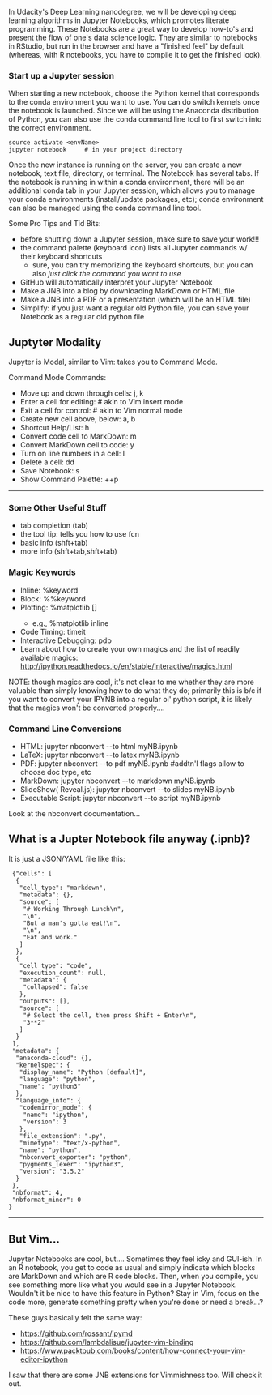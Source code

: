 In Udacity's Deep Learning nanodegree, we will be developing deep learning algorithms 
in Jupyter Notebooks, which promotes literate programming.  These Notebooks are a great way
to develop how-to's and present the flow of one's data science logic.  They are similar to
notebooks in RStudio, but run in the browser and have a "finished feel" by default (whereas,
with R notebooks, you have to compile it to get the finished look).

### Start up a Jupyter session
When starting a new notebook, choose the Python kernel that corresponds to the conda environment you want to 
use.  You can do switch kernels once the notebook is launched.  Since we will be using the Anaconda distribution
of Python, you can also use the conda command line tool to first switch into the correct environment.
```
source activate <envName>
jupyter notebook     # in your project directory
```

Once the new instance is running on the server, you can create a new notebook, text file, directory, or 
terminal.  The Notebook has several tabs.  If the notebook is running in within a conda environment, there will 
be an additional conda tab in your Jupyter session, which allows you to manage your conda environments 
(install/update packages, etc); conda environment can also be managed using the conda command line tool.

Some Pro Tips and Tid Bits:
* before shutting down a Jupyter session, make sure to save your work!!!
* the command palette (keyboard icon) lists all Jupyter commands w/ their keyboard shortcuts  
  - sure, you can try memorizing the keyboard shortcuts, but you can also *just click the command you want to use*
* GitHub will automatically interpret your Jupyter Notebook
* Make a JNB into a blog by downloading MarkDown or HTML file
* Make a JNB into a PDF or a presentation (which will be an HTML file)
* Simplify:  if you just want a regular old Python file,  you can save your Notebook as a regular old python file 

## Juptyter Modality
Jupyter is Modal, similar to Vim: <esc> takes you to Command Mode.

Command Mode Commands:
* Move up and down through cells:  j, k
* Enter a cell for editing:  <enter>    # akin to Vim insert mode
* Exit a cell for control:   <esc>        # akin to Vim normal mode
* Create new cell above, below:    a, b
* Shortcut Help/List:  h
* Convert code cell to MarkDown:  m
* Convert MarkDown cell to code:  y
* Turn on line numbers in a cell:  l
* Delete a cell:  dd
* Save Notebook: s
* Show Command Palette:  <shft>+<cmd>+p  


----------------------------------------------------

### Some Other Useful Stuff
* tab completion (tab)
* the tool tip:  tells you how to use fcn
* basic info (shft+tab)
* more info (shft+tab,shft+tab)


### Magic Keywords
* Inline:  %keyword
* Block:  %%keyword
* Plotting:     %matplotlib [<backEnd>] 
  - e.g.,   %matplotlib inline 
* Code Timing:     timeit
* Interactive Debugging:   pdb
* Learn about how to create your own magics and the list of readily available magics:
http://ipython.readthedocs.io/en/stable/interactive/magics.html

NOTE:  though magics are cool, it's not clear to me whether they are more valuable than simply knowing how 
to do what they do;  primarily this is b/c if you want to convert your IPYNB into a regular ol' python script, it is 
likely that the magics won't be converted properly....


### Command Line Conversions
* HTML:  jupyter nbconvert --to html myNB.ipynb
* LaTeX:  jupyter nbconvert --to latex myNB.ipynb
* PDF: jupyter nbconvert --to pdf myNB.ipynb     #addtn'l flags allow to choose doc type, etc
* MarkDown:  jupyter nbconvert --to markdown myNB.ipynb
* SlideShow( Reveal.js):  jupyter nbconvert --to slides myNB.ipynb
* Executable Script:  jupyter nbconvert --to script myNB.ipynb

Look at the nbconvert documentation...


## What is a Jupter Notebook file anyway (.ipnb)?
It is just a JSON/YAML file like this:
```
 {"cells": [
  {
   "cell_type": "markdown",
   "metadata": {},
   "source": [
    "# Working Through Lunch\n",
    "\n",
    "But a man's gotta eat!\n",
    "\n",
    "Eat and work."
   ]
  },
  {
   "cell_type": "code",
   "execution_count": null,
   "metadata": {
    "collapsed": false
   },
   "outputs": [],
   "source": [
    "# Select the cell, then press Shift + Enter\n",
    "3**2"
   ]
  }
 ],
 "metadata": {
  "anaconda-cloud": {},
  "kernelspec": {
   "display_name": "Python [default]",
   "language": "python",
   "name": "python3"
  },
  "language_info": {
   "codemirror_mode": {
    "name": "ipython",
    "version": 3
   },
   "file_extension": ".py",
   "mimetype": "text/x-python",
   "name": "python",
   "nbconvert_exporter": "python",
   "pygments_lexer": "ipython3",
   "version": "3.5.2"
  }
 },
 "nbformat": 4,
 "nbformat_minor": 0
}
```

---------------------------------------------------------------------------------------------------------------------------

## But Vim... 
Jupyter Notebooks are cool, but.... Sometimes they feel  icky and GUI-ish. In an R notebook, 
you get to code as usual and simply indicate which blocks are MarkDown and which are R code blocks. Then,
when you compile, you see something more like what you would see in a Jupyter Notebook. Wouldn't it be nice to have this feature 
in Python?  Stay in Vim, focus on the code more, generate something pretty when you're done or need a break...?  

These guys basically felt the same way:   
* https://github.com/rossant/ipymd
* https://github.com/lambdalisue/jupyter-vim-binding
* https://www.packtpub.com/books/content/how-connect-your-vim-editor-ipython

I saw that there are some JNB extensions for Vimmishness too.  Will check it out.
